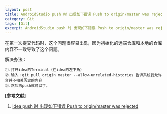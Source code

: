 ```yaml
---
layout: post
title: AndroidStudio push 时 出现如下错误 Push to origin/master was rejected
category: Git
tags: [Git]
excerpt: AndroidStudio push 时 出现如下错误 Push to origin/master was rejected
---
```


在第一次提交代码时，这个问题很容易出现，因为初始化的远端仓库和本地的仓库内容不一致导致了这个问题。

解决办法：

	①.打开idea的Terminal（在idea的左下角）
	②.输入：git pull origin master --allow-unrelated-histories 告诉系统我允许合并不相关历史的内容
	③.然后再push就可以了。

**[参考文献]**

1. [idea push 时 出现如下错误 Push to origin/master was rejected](https://blog.csdn.net/weixin_41195842/article/details/80115228 "idea push 时 出现如下错误 Push to origin/master was rejected")